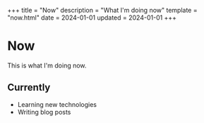 +++
title = "Now"
description = "What I'm doing now"
template = "now.html"
date = 2024-01-01
updated = 2024-01-01
+++

# Now

This is what I'm doing now.

## Currently

- Learning new technologies
- Writing blog posts

